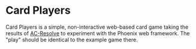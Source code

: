 # Card Players

Card Players is a simple, non-interactive web-based card game taking the results of [AC-Resolve](https://github.com/jcolag/AC-Resolve) to experiment with the Phoenix web framework.  The "play" should be identical to the example game there.


